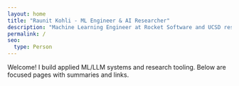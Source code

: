 ```yaml
---
layout: home
title: "Raunit Kohli - ML Engineer & AI Researcher"
description: "Machine Learning Engineer at Rocket Software and UCSD researcher specializing in production LLM systems, reinforcement learning, and robotic AI. Published researcher with hands-on experience in scalable ML pipelines."
permalink: /
seo:
  type: Person
---
```


Welcome! I build applied ML/LLM systems and research tooling. Below are focused pages with summaries and links.
